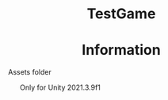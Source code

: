 <h1 align="center"> TestGame </h1>
<h1 color="blue" align="center"> Information </h1> 
<ol>Assets folder</0l>
<ol>Only for Unity 2021.3.9f1</ol>
